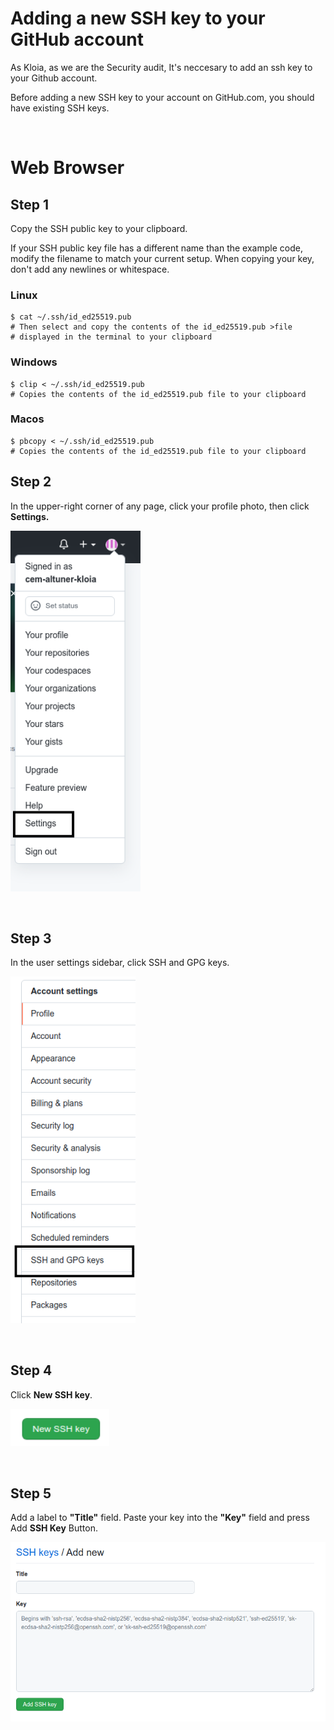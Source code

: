 
# <b>Adding a new SSH key to your GitHub account</b>


As Kloia, as we are the Security audit, It's neccesary to add an ssh key to your Github account.

Before adding a new SSH key to your account on GitHub.com, you should have existing SSH keys.

&nbsp;

# **Web Browser**

## **Step 1**

Copy the SSH public key to your clipboard.

If your SSH public key file has a different name than the example code, modify the filename to match your current setup. When copying your key, don't add any newlines or whitespace.

### **Linux**


```
$ cat ~/.ssh/id_ed25519.pub
# Then select and copy the contents of the id_ed25519.pub >file
# displayed in the terminal to your clipboard 
```

### **Windows**


```
$ clip < ~/.ssh/id_ed25519.pub
# Copies the contents of the id_ed25519.pub file to your clipboard
```

### **Macos**
	

```
$ pbcopy < ~/.ssh/id_ed25519.pub
# Copies the contents of the id_ed25519.pub file to your clipboard
```

## **Step 2**
In the upper-right corner of any page, click your profile photo, then click **Settings.**

<img src="./Assets/Github/settings.png" width="208">

&nbsp;
## **Step 3**
In the user settings sidebar, click SSH and GPG keys.

<img src="./Assets/Github/AccountSettings.png" width="200">

&nbsp;
## **Step 4**
Click **New SSH key**.

<img src="./Assets/Github/new_ssh_key.png" width="158">

&nbsp;
## **Step 5**
Add a label to **"Title"** field. Paste your key into the **"Key"** field and press Add **SSH Key** Button.

<img src="./Assets/Github/add_ssh_key.png" width="800">

